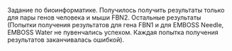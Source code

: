 Задание по биоинформатике.
Получилось получить результаты только для пары генов человека и мыши FBN2.
Остальные результаты (Попытки получения результатов для гена FBN1 и для EMBOSS Needle, EMBOSS Water не пувенчались успехом. Каждая попытка получения результатов заканчивалась ошибкой).
